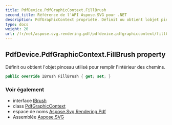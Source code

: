 ```yaml
---
title: PdfDevice.PdfGraphicContext.FillBrush
second_title: Référence de l'API Aspose.SVG pour .NET
description: PdfGraphicContext propriété. Définit ou obtient lobjet pinceau utilisé pour remplir lintérieur des chemins.
type: docs
weight: 20
url: /fr/net/aspose.svg.rendering.pdf/pdfdevice.pdfgraphiccontext/fillbrush/
---
```

## PdfDevice.PdfGraphicContext.FillBrush property

Définit ou obtient l'objet pinceau utilisé pour remplir l'intérieur des chemins.

```csharp
public override IBrush FillBrush { get; set; }
```

### Voir également

* interface [IBrush](../../../aspose.svg.drawing/ibrush/)
* class [PdfGraphicContext](../)
* espace de noms [Aspose.Svg.Rendering.Pdf](../../pdfdevice.pdfgraphiccontext/)
* Assemblée [Aspose.SVG](../../../)


